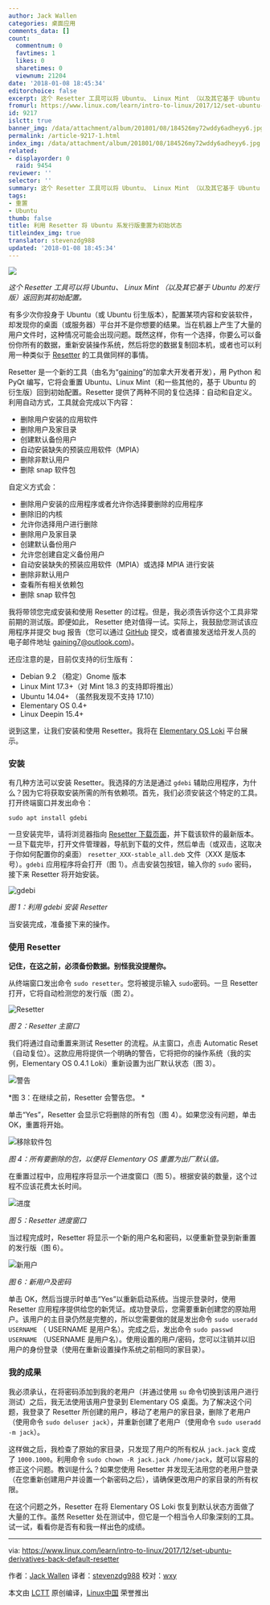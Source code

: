 ```yaml
---
author: Jack Wallen
categories: 桌面应用
comments_data: []
count:
  commentnum: 0
  favtimes: 1
  likes: 0
  sharetimes: 0
  viewnum: 21204
date: '2018-01-08 18:45:34'
editorchoice: false
excerpt: 这个 Resetter 工具可以将 Ubuntu、 Linux Mint （以及其它基于 Ubuntu 的发行版）返回到其初始配置。
fromurl: https://www.linux.com/learn/intro-to-linux/2017/12/set-ubuntu-derivatives-back-default-resetter
id: 9217
islctt: true
banner_img: /data/attachment/album/201801/08/184526my72wddy6adheyy6.jpg
permalink: /article-9217-1.html
index_img: /data/attachment/album/201801/08/184526my72wddy6adheyy6.jpg.thumb.jpg
related:
- displayorder: 0
  raid: 9454
reviewer: ''
selector: ''
summary: 这个 Resetter 工具可以将 Ubuntu、 Linux Mint （以及其它基于 Ubuntu 的发行版）返回到其初始配置。
tags:
- 重置
- Ubuntu
thumb: false
title: 利用 Resetter 将 Ubuntu 系发行版重置为初始状态
titleindex_img: true
translator: stevenzdg988
updated: '2018-01-08 18:45:34'
---
```


![](/data/attachment/album/201801/08/184526my72wddy6adheyy6.jpg)


*这个 Resetter 工具可以将 Ubuntu、 Linux Mint （以及其它基于 Ubuntu 的发行版）返回到其初始配置。*


有多少次你投身于 Ubuntu（或 Ubuntu 衍生版本），配置某项内容和安装软件，却发现你的桌面（或服务器）平台并不是你想要的结果。当在机器上产生了大量的用户文件时，这种情况可能会出现问题。既然这样，你有一个选择，你要么可以备份你所有的数据，重新安装操作系统，然后将您的数据复制回本机，或者也可以利用一种类似于 [Resetter](https://github.com/gaining/Resetter) 的工具做同样的事情。


Resetter 是一个新的工具（由名为“[gaining](https://github.com/gaining)”的加拿大开发者开发），用 Python 和 PyQt 编写，它将会重置 Ubuntu、Linux Mint（和一些其他的，基于 Ubuntu 的衍生版）回到初始配置。Resetter 提供了两种不同的复位选择：自动和自定义。利用自动方式，工具就会完成以下内容：


* 删除用户安装的应用软件
* 删除用户及家目录
* 创建默认备份用户
* 自动安装缺失的预装应用软件（MPIA）
* 删除非默认用户
* 删除 snap 软件包


自定义方式会：


* 删除用户安装的应用程序或者允许你选择要删除的应用程序
* 删除旧的内核
* 允许你选择用户进行删除
* 删除用户及家目录
* 创建默认备份用户
* 允许您创建自定义备份用户
* 自动安装缺失的预装应用软件（MPIA）或选择 MPIA 进行安装
* 删除非默认用户
* 查看所有相关依赖包
* 删除 snap 软件包


我将带领您完成安装和使用 Resetter 的过程。但是，我必须告诉你这个工具非常前期的测试版。即便如此， Resetter 绝对值得一试。实际上，我鼓励您测试该应用程序并提交 bug 报告（您可以通过 [GitHub](https://github.com) 提交，或者直接发送给开发人员的电子邮件地址 [gaining7@outlook.com](mailto:gaining7@outlook.com))。


还应注意的是，目前仅支持的衍生版有：


* Debian 9.2 （稳定）Gnome 版本
* Linux Mint 17.3+（对 Mint 18.3 的支持即将推出）
* Ubuntu 14.04+ （虽然我发现不支持 17.10）
* Elementary OS 0.4+
* Linux Deepin 15.4+


说到这里，让我们安装和使用 Resetter。我将在 [Elementary OS Loki](https://elementary.io/) 平台展示。


### 安装


有几种方法可以安装 Resetter。我选择的方法是通过 `gdebi` 辅助应用程序，为什么？因为它将获取安装所需的所有依赖项。首先，我们必须安装这个特定的工具。打开终端窗口并发出命令：



```
sudo apt install gdebi

```

一旦安装完毕，请将浏览器指向 [Resetter 下载页面](https://github.com/gaining/Resetter/releases/tag/v1.1.3-stable)，并下载该软件的最新版本。一旦下载完毕，打开文件管理器，导航到下载的文件，然后单击（或双击，这取决于你如何配置你的桌面） `resetter_XXX-stable_all.deb` 文件（XXX 是版本号）。`gdebi` 应用程序将会打开（图 1）。点击安装包按钮，输入你的 `sudo` 密码，接下来 Resetter 将开始安装。


![gdebi](/data/attachment/album/201801/08/184538a68qazpa9o9zjowc.jpg "gdebi")


*图 1：利用 gdebi 安装 Resetter*


当安装完成，准备接下来的操作。


### 使用 Resetter


**记住，在这之前，必须备份数据。别怪我没提醒你。**


从终端窗口发出命令 `sudo resetter`。您将被提示输入 `sudo`密码。一旦 Resetter 打开，它将自动检测您的发行版（图 2）。


![Resetter](/data/attachment/album/201801/08/184539ifs8dykydv973ldg.jpg "Resetter")


*图 2：Resetter 主窗口*


我们将通过自动重置来测试 Resetter 的流程。从主窗口，点击 Automatic Reset（自动复位）。这款应用将提供一个明确的警告，它将把你的操作系统（我的实例，Elementary OS 0.4.1 Loki）重新设置为出厂默认状态（图 3）。


![警告](/data/attachment/album/201801/08/184539qcehjw9eeuatteww.jpg "warning")


\*图 3：在继续之前，Resetter 会警告您。 \*


单击“Yes”，Resetter 会显示它将删除的所有包（图 4）。如果您没有问题，单击 OK，重置将开始。


![移除软件包](/data/attachment/album/201801/08/184540itqfdvfq101k08zx.jpg "remove packages")


*图 4：所有要删除的包，以便将 Elementary OS 重置为出厂默认值。*


在重置过程中，应用程序将显示一个进度窗口（图 5）。根据安装的数量，这个过程不应该花费太长时间。


![进度](/data/attachment/album/201801/08/184540ihvivivrvgzwm9g4.jpg "progress")


*图 5：Resetter 进度窗口*


当过程完成时，Resetter 将显示一个新的用户名和密码，以便重新登录到新重置的发行版（图 6）。


![新用户](/data/attachment/album/201801/08/184540ygsai40a0qyj3yyx.jpg "new username")


*图 6：新用户及密码*


单击 OK，然后当提示时单击“Yes”以重新启动系统。当提示登录时，使用 Resetter 应用程序提供给您的新凭证。成功登录后，您需要重新创建您的原始用户。该用户的主目录仍然是完整的，所以您需要做的就是发出命令 `sudo useradd USERNAME` （ USERNAME 是用户名）。完成之后，发出命令 `sudo passwd USERNAME` （USERNAME 是用户名）。使用设置的用户/密码，您可以注销并以旧用户的身份登录（使用在重新设置操作系统之前相同的家目录）。


### 我的成果


我必须承认，在将密码添加到我的老用户（并通过使用 `su` 命令切换到该用户进行测试）之后，我无法使用该用户登录到 Elementary OS 桌面。为了解决这个问题，我登录了 Resetter 所创建的用户，移动了老用户的家目录，删除了老用户（使用命令 `sudo deluser jack`），并重新创建了老用户（使用命令 `sudo useradd -m jack`）。


这样做之后，我检查了原始的家目录，只发现了用户的所有权从 `jack.jack` 变成了 `1000.1000`。利用命令 `sudo chown -R jack.jack /home/jack`，就可以容易的修正这个问题。教训是什么？如果您使用 Resetter 并发现无法用您的老用户登录（在您重新创建用户并设置一个新密码之后），请确保更改用户的家目录的所有权限。


在这个问题之外，Resetter 在将 Elementary OS Loki 恢复到默认状态方面做了大量的工作。虽然 Resetter 处在测试中，但它是一个相当令人印象深刻的工具。试一试，看看你是否有和我一样出色的成绩。




---


via: <https://www.linux.com/learn/intro-to-linux/2017/12/set-ubuntu-derivatives-back-default-resetter>


作者：[Jack Wallen](https://www.linux.com/users/jlwallen) 译者：[stevenzdg988](https://github.com/stevenzdg988) 校对：[wxy](https://github.com/wxy)


本文由 [LCTT](https://github.com/LCTT/TranslateProject) 原创编译，[Linux中国](https://linux.cn/) 荣誉推出